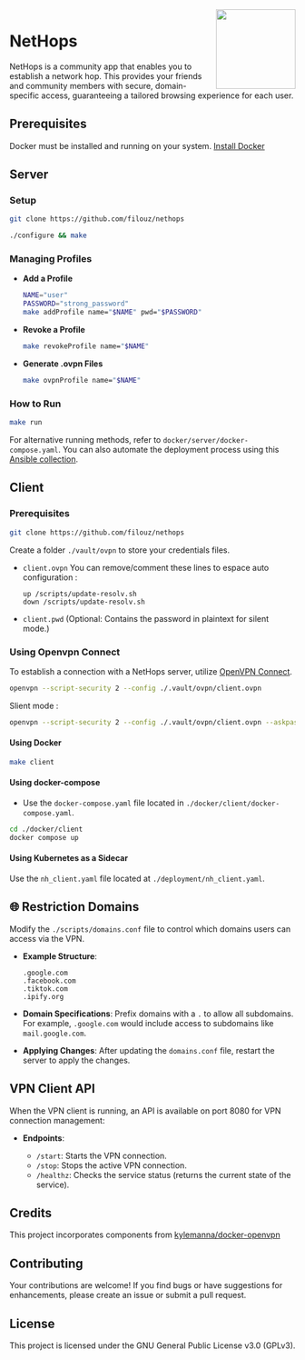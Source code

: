
<img align="right" src="https://i.imgur.com/mAv9fj4.png" height="140"/>

# NetHops

NetHops is a community app that enables you to establish a network hop. This provides your friends and community members with secure, domain-specific access, guaranteeing a tailored browsing experience for each user.

## Prerequisites

Docker must be installed and running on your system. [Install Docker](https://github.com/docker/docker-install)

## Server

### Setup

```bash
git clone https://github.com/filouz/nethops

./configure && make
```

### Managing Profiles

- **Add a Profile**

    ```bash
    NAME="user"
    PASSWORD="strong_password"
    make addProfile name="$NAME" pwd="$PASSWORD"
    ```

- **Revoke a Profile**

    ```bash
    make revokeProfile name="$NAME"
    ```

- **Generate .ovpn Files**

    ```bash
    make ovpnProfile name="$NAME"
    ```

### How to Run

```bash
make run
```

For alternative running methods, refer to `docker/server/docker-compose.yaml`. You can also automate the deployment process using this [Ansible collection](https://github.com/filouz/ansible-nethops).

## Client

### Prerequisites

```bash
git clone https://github.com/filouz/nethops
```

Create a folder `./vault/ovpn` to store your credentials files.

- `client.ovpn`
    You can remove/comment these lines to espace auto configuration :
    ```config
    up /scripts/update-resolv.sh
    down /scripts/update-resolv.sh
    ```
- `client.pwd` (Optional: Contains the password in plaintext for silent mode.)

### Using Openvpn Connect

To establish a connection with a NetHops server, utilize [OpenVPN Connect](https://openvpn.net/client/).

```bash
openvpn --script-security 2 --config ./.vault/ovpn/client.ovpn
```

Slient mode : 
```bash
openvpn --script-security 2 --config ./.vault/ovpn/client.ovpn --askpass ./.vault/ovpn/client.pwd
```

#### Using Docker

```bash
make client
```

#### Using docker-compose

- Use the `docker-compose.yaml` file located in `./docker/client/docker-compose.yaml`.

```bash
cd ./docker/client
docker compose up
```

#### Using Kubernetes as a Sidecar

Use the `nh_client.yaml` file located at `./deployment/nh_client.yaml`.

## 🌐 Restriction Domains

Modify the `./scripts/domains.conf` file to control which domains users can access via the VPN.

- **Example Structure**:

    ```
    .google.com
    .facebook.com
    .tiktok.com
    .ipify.org
    ```

- **Domain Specifications**: Prefix domains with a `.` to allow all subdomains. For example, `.google.com` would include access to subdomains like `mail.google.com`.

- **Applying Changes**: After updating the `domains.conf` file, restart the server to apply the changes.

## VPN Client API

When the VPN client is running, an API is available on port 8080 for VPN connection management:

- **Endpoints**:

    - `/start`: Starts the VPN connection.
    - `/stop`: Stops the active VPN connection.
    - `/healthz`: Checks the service status (returns the current state of the service).

## Credits
This project incorporates components from [kylemanna/docker-openvpn](https://github.com/kylemanna/docker-openvpn)


## Contributing

Your contributions are welcome! If you find bugs or have suggestions for enhancements, please create an issue or submit a pull request.

## License

This project is licensed under the GNU General Public License v3.0 (GPLv3).